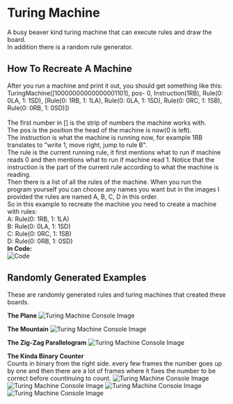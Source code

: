 # Turing Machine
A busy beaver kind turing machine that can execute rules and draw the board.\
In addition there is a random rule generator.

## How To Recreate A Machine
After you run a machine and print it out, you should get something like this:\
TuringMachine([10000000000000001101], pos- 0, Instruction(1RB), Rule(0: 0LA, 1: 1SD), [Rule(0: 1RB, 1: 1LA), Rule(0: 0LA, 1: 1SD), Rule(0: 0RC, 1: 1SB), Rule(0: 0RB, 1: 0SD)])\
\
The first number in [] is the strip of numbers the machine works with.\
The pos is the position the head of the machine is now(0 is left).\
The instruction is what the machine is running now, for example 1RB translates to "write 1, move right, jump to rule B".\
The rule is the current running rule, it first mentions what to run if machine reads 0 and then mentions what to run if machine read 1. Notice that the instruction is the part of the current rule according to what the machine is reading.\
Then there is a list of all the rules of the machine. When you run the program yourself you can choose any names you want but in the images I provided the rules are named A, B, C, D in this order.\
So in this example to recreate the machine you need to create a machine with rules:\
A: Rule(0: 1RB, 1: 1LA)\
B: Rule(0: 0LA, 1: 1SD)\
C: Rule(0: 0RC, 1: 1SB)\
D: Rule(0: 0RB, 1: 0SD)\
**In Code:**\
![Code](https://github.com/user-attachments/assets/9e056801-d676-4820-bb20-f59cd1976e1d)


## Randomly Generated Examples
These are randomly generated rules and turing machines that created these boards.

**The Plane**
![Turing Machine Console Image](https://github.com/user-attachments/assets/a4024218-e86e-42f8-85ac-21b0131c4d34)

**The Mountain**
![Turing Machine Console Image](https://github.com/user-attachments/assets/f616174e-a450-4243-b221-413801bc1d66)

**The Zig-Zag Parallelogram**
![Turing Machine Console Image](https://github.com/user-attachments/assets/a58429dc-7615-4f0b-8f94-c352e98d1030)

**The Kinda Binary Counter**\
Counts in binary from the right side. every few frames the number goes up by one and then there are a lot of frames where it fixes the number to be correct before countinuing to count.
![Turing Machine Console Image](https://github.com/user-attachments/assets/75d62547-adbd-4acf-bf73-b14754fe83ef)
![Turing Machine Console Image](https://github.com/user-attachments/assets/12ec44c9-806e-4d07-a54b-62cde9675c02)
![Turing Machine Console Image](https://github.com/user-attachments/assets/80b69ae9-dd2d-4590-9602-77e9b8b8bbc6)
![Turing Machine Console Image](https://github.com/user-attachments/assets/32e98897-2fa3-4e3c-9c27-2115ee822374)
